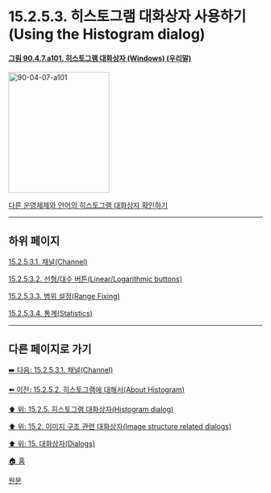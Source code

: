 # 15.2.5.3. 히스토그램 대화상자 사용하기(Using the Histogram dialog)

<a id="90-04-07-a101"></a>

#### [그림 90.4.7.a101. 히스토그램 대화상자 (Windows) (우리말)](./90-04-0007-histogram.md#90-04-07-a101)
<img width="200" height="239" alt="90-04-07-a101" src="https://github.com/wonder13662/gimp/assets/15767104/4ea5985e-42a7-4f16-b1b8-6de339749a09" />

[다른 운영체제와 언어의 히스토그램 대화상자 확인하기](./90-04-0007-histogram.md#90-04-07-a102)

***

## 하위 페이지

[15.2.5.3.1. 채널(Channel)](./15-02-05-03-01-channel.md)

[15.2.5.3.2. 선형/대수 버튼(Linear/Logarithmic buttons)](./15-02-05-03-02-linear_logarithmic_buttons.md)

[15.2.5.3.3. 범위 설정(Range Fixing)](./15-02-05-03-03-range_fixing.md)

[15.2.5.3.4. 통계(Statistics)](./15-02-05-03-04-statistics.md)

***

## 다른 페이지로 가기

[➡️ 다음: 15.2.5.3.1. 채널(Channel)](./15-02-05-03-01-channel.md)

[⬅️ 이전: 15.2.5.2. 히스토그램에 대해서(About Histogram)](./15-02-05-02-about_histograms.md)

[⬆️ 위: 15.2.5. 히스토그램 대화상자(Histogram dialog)](./15-02-05-00-histogram-dialog.md)

[⬆️ 위: 15.2. 이미지 구조 관련 대화상자(Image structure related dialogs)](./15-02-00-image-structure-related-dialogs.md)

[⬆️ 위: 15. 대화상자(Dialogs)](./15-00-dialogs.md)

[🏠 홈](./00-home.md)

[원문](https://docs.gimp.org/2.10/ko/gimp-histogram-dialog.html#idm18812)